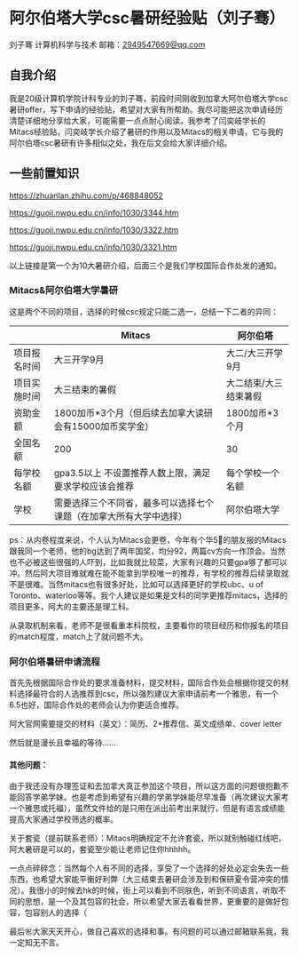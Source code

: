 # 阿尔伯塔大学csc暑研经验贴（刘子骞）

刘子骞       计算机科学与技术      邮箱：2949547669@qq.com

## 自我介绍

我是20级计算机学院计科专业的刘子骞，前段时间刚收到加拿大阿尔伯塔大学csc暑研offer，写下申请的经验贴，希望对大家有所帮助。我尽可能把这次申请经历清楚详细地分享给大家，可能需要一点点耐心阅读。我参考了闫奕岐学长的Mitacs经验贴，闫奕岐学长介绍了暑研的作用以及Mitacs的相关申请，它与我的阿尔伯塔csc暑研有许多相似之处，我在后文会给大家详细介绍。

## 一些前置知识

https://zhuanlan.zhihu.com/p/468848052

https://guoji.nwpu.edu.cn/info/1030/3344.htm

https://guoji.nwpu.edu.cn/info/1030/3322.htm

https://guoji.nwpu.edu.cn/info/1030/3321.htm

以上链接是第一个为10大暑研介绍，后面三个是我们学校国际合作处发的通知。

### Mitacs&阿尔伯塔大学暑研

这是两个不同的项目，选择的时候csc规定只能二选一，总结一下二者的异同：

|              | Mitacs                                                       | 阿尔伯塔              |
| ------------ | ------------------------------------------------------------ | --------------------- |
| 项目报名时间 | 大三开学9月                                                  | 大二/大三开学9月      |
| 项目实施时间 | 大三结束的暑假                                               | 大二结束/大三结束暑假 |
| 资助金额     | 1800加币*3个月（但后续去加拿大读研会有15000加币奖学金）      | 1800加币*3个月        |
| 全国名额     | 200                                                          | 30                    |
| 每学校名额   | gpa3.5以上 不设置推荐人数上限，满足要求学校应该会推荐        | 每个学校一个名额      |
| 学校         | 需要选择三个不同省，最多可以选择七个课题（在加拿大所有大学中选择） | 阿尔伯塔大学          |

ps：从内卷程度来说，个人认为Mitacs会更卷，今年有个华5⃣️的朋友报的Mitacs跟我同一个老师，他的bg达到了两年国奖，均分92，两篇cv方向一作顶会。当然也不必被这些很强的人吓到，比如我就比较菜，大家有兴趣的只要gpa够了都可以冲。然后阿大项目难就难在能不能拿到学校唯一的推荐，有学校的推荐后续录取就不是很难。当然mitacs也有很多好处，比如可以选择更好的学校ubc、u of Toronto、waterloo等等。我个人建议是如果是文科的同学更推荐mitacs，选择的项目更多，阿大的主要还是理工科。

从录取机制来看，老师不是很看重本科院校，主要看你的项目经历和你报名的项目的match程度，match上了就问题不大。

### 阿尔伯塔暑研申请流程

首先先根据国际合作处的要求准备材料，提交材料，国际合作处会根据你提交的材料选择最符合的人选推荐到csc，所以强烈建议大家申请前考一个雅思，有一个6.5也好，国际合作处的老师会认为你更适合推荐。

阿大官网需要提交的材料（英文）：简历、2*推荐信、英文成绩单、cover letter

然后就是漫长且幸福的等待......


#### 其他问题：

由于我还没有办理签证和去加拿大真正参加这个项目，所以这方面的问题很抱歉不能回答学弟学妹。也是考虑到希望有兴趣的学弟学妹能尽早准备（再次建议大家考一个雅思或托福），虽然文件给的是只用在派出前考出来就行，但是有语言成绩能提高大家通过学校筛选的概率。

关于套瓷（提前联系老师）：Mitacs明确规定不允许套瓷，所以就别触碰红线吧，阿大暑研是可以的，套瓷至少能让老师记住你hhhhh。

一点点碎碎念：当然每个人有不同的选择，享受了一个选择的好处必定会失去一些东西，也希望大家能平衡好利弊（大三结束去暑研会涉及到和保研夏令营冲突的情况）。我很小的时候去hk的时候，街上可以看到不同肤色，听到不同语言，听取不同的思想，是一个及其包容的社会，所以希望大家去看看世界，更重要的是做好包容，包容别人的选择（

最后㊗️大家天天开心，做自己喜欢的选择和事。有问题的可以通过邮箱联系我，我一定知无不言。